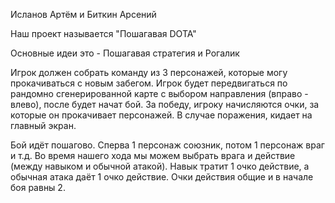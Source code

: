 Исланов Артём и Биткин Арсений

Наш проект называется "Пошагавая DOTA"

Основные идеи это - Пошагавая стратегия и Рогалик

Игрок должен собрать команду из 3 персонажей, которые могу прокачиваться с новым забегом.
Игрок будет передвигаться по рандомно сгенерированной карте с выбором направления (вправо - влево), после будет начат бой.
За победу, игроку начисляются очки, за которые он прокачивает персонажей. В случае поражения, кидает на главный экран.

Бой идёт пошагово. Сперва 1 персонаж союзник, потом 1 персонаж враг и т.д.
Во время нашего хода мы можем выбрать врага и действие (между навыком и обычной атакой). 
Навык тратит 1 очко действие, а обычная атака даёт 1 очко действие.
Очки действия общие и в начале боя равны 2.
